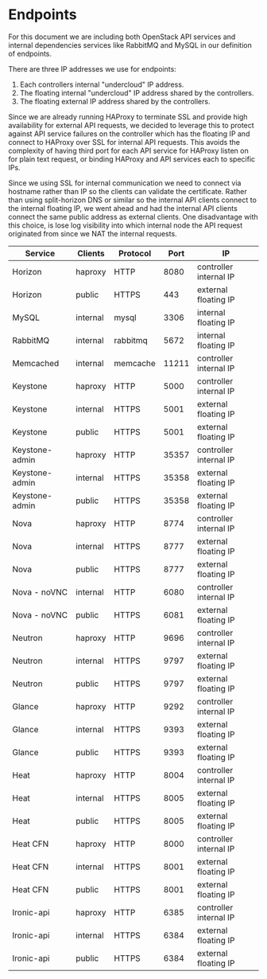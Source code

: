 
Endpoints
=========

For this document we are including both OpenStack API services and internal
dependencies services like RabbitMQ and MySQL in our definition of endpoints.

There are three IP addresses we use for endpoints:

1. Each controllers internal "undercloud" IP address.
2. The floating internal "undercloud" IP address shared by the controllers.
3. The floating external IP address shared by the controllers.

Since we are already running HAProxy to terminate SSL and provide high
availability for external API requests, we decided to leverage this to protect
against API service failures on the controller which has the floating IP and
connect to HAProxy over SSL for internal API requests. This avoids the
complexity of having third port for each API service for HAProxy listen on for
plain text request, or binding HAProxy and API services each to specific IPs.

Since we using SSL for internal communication we need to connect via hostname
rather than IP so the clients can validate the certificate. Rather than using
split-horizon DNS or similar so the internal API clients connect to the
internal floating IP, we went ahead and had the internal API clients connect
the same public address as external clients. One disadvantage with this choice,
is lose log visibility into which internal node the API request originated
from since we NAT the internal requests.


| Service        | Clients  | Protocol | Port  | IP                     |
| -------------- | -------- | -------- | ----- | ---------------------- |
| Horizon        | haproxy  | HTTP     | 8080  | controller internal IP |
| Horizon        | public   | HTTPS    | 443   | external floating IP   |
| MySQL          | internal | mysql    | 3306  | internal floating IP   |
| RabbitMQ       | internal | rabbitmq | 5672  | internal floating IP   |
| Memcached      | internal | memcache | 11211 | controller internal IP |
| Keystone       | haproxy  | HTTP     | 5000  | controller internal IP |
| Keystone       | internal | HTTPS    | 5001  | external floating IP   |
| Keystone       | public   | HTTPS    | 5001  | external floating IP   |
| Keystone-admin | haproxy  | HTTP     | 35357 | controller internal IP |
| Keystone-admin | internal | HTTPS    | 35358 | external floating IP   |
| Keystone-admin | public   | HTTPS    | 35358 | external floating IP   |
| Nova           | haproxy  | HTTP     | 8774  | controller internal IP |
| Nova           | internal | HTTPS    | 8777  | external floating IP   |
| Nova           | public   | HTTPS    | 8777  | external floating IP   |
| Nova - noVNC   | internal | HTTP     | 6080  | controller internal IP |
| Nova - noVNC   | public   | HTTPS    | 6081  | external floating IP   |
| Neutron        | haproxy  | HTTP     | 9696  | controller internal IP |
| Neutron        | internal | HTTPS    | 9797  | external floating IP   |
| Neutron        | public   | HTTPS    | 9797  | external floating IP   |
| Glance         | haproxy  | HTTP     | 9292  | controller internal IP |
| Glance         | internal | HTTPS    | 9393  | external floating IP   |
| Glance         | public   | HTTPS    | 9393  | external floating IP   |
| Heat           | haproxy  | HTTP     | 8004  | controller internal IP |
| Heat           | internal | HTTPS    | 8005  | external floating IP   |
| Heat           | public   | HTTPS    | 8005  | external floating IP   |
| Heat CFN       | haproxy  | HTTP     | 8000  | controller internal IP |
| Heat CFN       | internal | HTTPS    | 8001  | external floating IP   |
| Heat CFN       | public   | HTTPS    | 8001  | external floating IP   |
| Ironic-api       | haproxy  | HTTP     | 6385  | controller internal IP |
| Ironic-api       | internal | HTTPS    | 6384  | external floating IP   |
| Ironic-api       | public   | HTTPS    | 6384  | external floating IP   |
